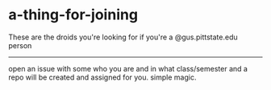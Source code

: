 # a-thing-for-joining
These are the droids you're looking for if you're a @gus.pittstate.edu person

---
open an issue with some who you are and in what class/semester and a repo will be created and assigned for you. simple magic.
